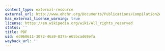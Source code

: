 ```yaml
---
content_type: external-resource
external_url: http://www.ohchr.org/Documents/Publications/Compilation2en.pdf
has_external_license_warning: true
license: https://en.wikipedia.org/wiki/All_rights_reserved
status: ''
title: PDF
uid: ed960611-3072-46a9-837a-e65bcad69efa
wayback_url: ''
---
```

